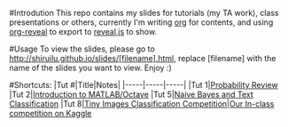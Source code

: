 #Introdution
This repo contains my slides for tutorials (my TA work), class presentations or others,
currently I'm writing [org](http://orgmode.org/) for contents,
and using [org-reveal](https://github.com/yjwen/org-reveal) to export to [reveal.js](http://lab.hakim.se/reveal-js/#/) to show.

#Usage
To view the slides, please go to http://shiruilu.github.io/slides/[filename].html, replace [filename] with the name of the slides you want to view.
Enjoy :)

#Shortcuts:
|Tut #|Title|Notes|
|-----|-----|-----|
|Tut 1|[Probability Review](http://shiruilu.github.io/probability.html)
|Tut 2|[Introduction to MATLAB/Octave](http://shiruilu.github.io/octave.html)
|Tut 5|[Naive Bayes and Text Classification](http://shiruilu.github.io/naivebayes.html)
|Tut 8|[Tiny Images Classification Competition](http://shiruilu.github.io/cifar-10.html)|[Our In-class competition on Kaggle](https://inclass.kaggle.com/c/tiny-images-classification)
